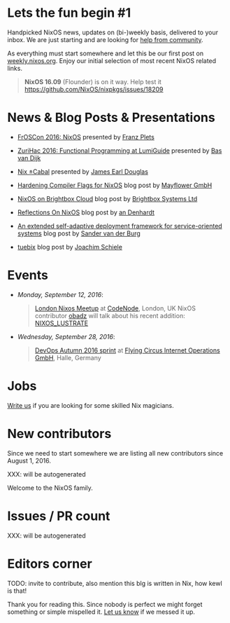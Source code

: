# Lets the fun begin #1

Handpicked NixOS news, updates on (bi-)weekly basis, delivered to your inbox. 
We are just starting and are looking for [help from community][help].

As everything must start somewhere and let this be our first post on
[weekly.nixos.org][23]. Enjoy our initial selection of most recent NixOS
related links.

> **NixOS 16.09** (Flounder) is on it way.
> Help test it https://github.com/NixOS/nixpkgs/issues/18209


# News & Blog Posts & Presentations

- [FrOSCon 2016: NixOS][1] presented by [Franz Plets][2]

- [ZuriHac 2016: Functional Programming at LumiGuide][3] presented by [Bas van Dijk][4]

- [Nix ±Cabal][5] presented by [James Earl Douglas][6]

- [Hardening Compiler Flags for NixOS][7] blog post by [Mayflower GmbH][8]

- [NixOS on Brightbox Cloud][9] blog post by [Brightbox Systems Ltd][10]

- [Reflections On NixOS][11] blog post by [an Denhardt][12]

- [An extended self-adaptive deployment framework for service-oriented systems][13] blog post by [Sander van der Burg][14]

- [tuebix][15] blog post by [Joachim Schiele][16]


# Events

- *Monday, September 12, 2016*: 
  > [London Nixos Meetup][17] at [CodeNode][18], London, UK
  > NixOS contributor [obadz][19] will talk about his recent addition: [NIXOS_LUSTRATE][20]

- *Wednesday, September 28, 2016*:
  > [DevOps Autumn 2016 sprint][21] at [Flying Circus Internet Operations GmbH][22], Halle, Germany


# Jobs

[Write us](https://github.com/NixOS/nixos-weekly/issues/new) if you are looking
for some skilled Nix magicians.


# New contributors 

Since we need to start somewhere we are listing all new contributors since
August 1, 2016.

XXX: will be autogenerated

Welcome to the NixOS family.


# Issues / PR count

XXX: will be autogenerated


# Editors corner

TODO: invite to contribute, also mention this blg is written in Nix, how kewl
is that!

Thank you for reading this. Since nobody is perfect we might forget something
or simple mispelled it. [Let us know][new-issue] if we messed it up.


[1]: https://media.ccc.de/v/froscon2016-1830-nixos
[2]: https://twitter.com/fpletz
[3]: https://youtu.be/IKznN_TYjZk?t=1580
[4]: https://github.com/basvandijk
[5]: https://begriffs.com/posts/2015-08-07-nix-plus-minus-cabal.html
[6]: http://earldouglas.com
[7]: https://blog.mayflower.de/5800-Hardening-Compiler-Flags-for-NixOS.html
[8]: https://mayflower.de
[9]: https://www.brightbox.com/blog/2016/08/25/nixos-on-brightbox-cloud/
[10]: brightbox.com
[11]: https://zenhack.net/2016/01/24/reflections-on-nixos.html
[12]: https://keybase.io/isd
[13]: http://sandervanderburg.blogspot.de/2016/08/an-extended-self-adaptive-deployment.html
[14]: http://github.com/svanderburg
[15]: https://lastlog.de/blog/posts/tuebix.html
[16]: https://lastlog.de/blog/about.html
[17]: https://skillsmatter.com/meetups/8440-london-nixos-usergroup
[18]: https://skillsmatter.com/meetups/8440-london-nixos-usergroup
[19]: https://github.com/obadz
[20]: https://github.com/NixOS/nixpkgs/pull/17784
[21]: http://www.meetup.com/DevOps-Sprint/events/231563717/
[22]: http://flyingcircus.io/
[23]: http://weekly.nixos.org

[help]: https://github.com/nixos/nixos-weekly#want-to-help-shape-nixos-weekly
[new-issue]: https://github.com/nixos/nixos-weekly/issues/new
